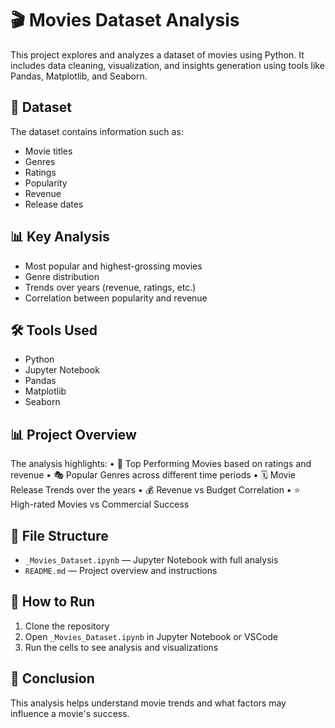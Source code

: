 # 🎬 Movies Dataset Analysis

This project explores and analyzes a dataset of movies using Python. It includes data cleaning, visualization, and insights generation using tools like Pandas, Matplotlib, and Seaborn.

## 📂 Dataset
The dataset contains information such as:
- Movie titles
- Genres
- Ratings
- Popularity
- Revenue
- Release dates

## 📊 Key Analysis
- Most popular and highest-grossing movies
- Genre distribution
- Trends over years (revenue, ratings, etc.)
- Correlation between popularity and revenue

## 🛠️ Tools Used
- Python
- Jupyter Notebook
- Pandas
- Matplotlib
- Seaborn

## 📊 Project Overview
The analysis highlights:
  • 🎥 Top Performing Movies based on ratings and revenue
  • 🎭 Popular Genres across different time periods
  • 🗓 Movie Release Trends over the years
  • 💰 Revenue vs Budget Correlation
  • ⭐ High-rated Movies vs Commercial Success
  
## 📁 File Structure
- `_Movies_Dataset.ipynb` — Jupyter Notebook with full analysis
- `README.md` — Project overview and instructions

## 🚀 How to Run
1. Clone the repository
2. Open `_Movies_Dataset.ipynb` in Jupyter Notebook or VSCode
3. Run the cells to see analysis and visualizations

## 📌 Conclusion
This analysis helps understand movie trends and what factors may influence a movie's success.

